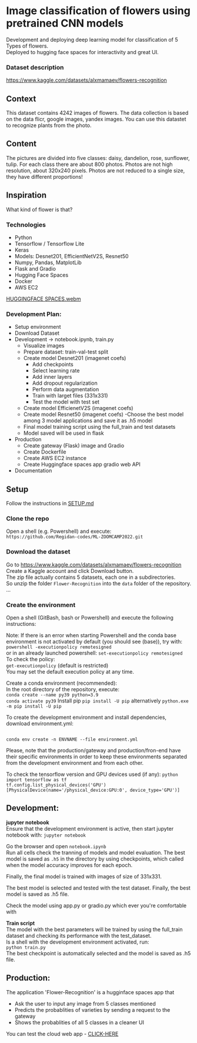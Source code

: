 # Image classification of flowers using pretrained CNN models
Development and deploying deep learning model for classification of 5 Types of flowers.  
Deployed to hugging face spaces for interactivity and great UI.   

### Dataset description
https://www.kaggle.com/datasets/alxmamaev/flowers-recognition

## Context
This dataset contains 4242 images of flowers.
The data collection is based on the data flicr, google images, yandex images.
You can use this datastet to recognize plants from the photo.

## Content
The pictures are divided into five classes: daisy, dandelion, rose, sunflower, tulip.
For each class there are about 800 photos. Photos are not high resolution, about 320x240 pixels. Photos are not reduced to a single size, they have different proportions!

## Inspiration

What kind of flower is that?

### Technologies
- Python
- Tensorflow / Tensorflow Lite  
- Keras  
- Models: Desnet201, EfficientNetV2S, Resnet50
- Numpy, Pandas, MatplotLib
- Flask and Gradio 
- Hugging Face Spaces
- Docker
- AWS EC2    

[HUGGINGFACE SPACES.webm](https://user-images.githubusercontent.com/21258579/209125240-41d719bb-99c7-4d2c-94ca-5ce0c5f6655a.webm)

### Development Plan: 
- Setup environment
- Download Dataset
- Development -> notebook.ipynb, train.py
  - Visualize images
  - Prepare dataset: train-val-test split
  - Create model Desnet201 (imagenet coefs)
	- Add checkpoints
	- Select learning rate
	- Add inner layers
	- Add dropout regularization
	- Perform data augmentation
	- Train with larget files (331x331)
	- Test the model with test set
   - Create model EfficienetV2S (imagenet coefs)	
   - Create model Resnet50 (imagenet coefs)
   -Choose the best model among 3 model applications and save it as .h5 model
  - Final model training script using the full_train and test datasets
  - Model saved will be used in flask
- Production
  - Create gateway (Flask) image and Gradio
  - Create Dockerfile
  - Create AWS EC2 instance
  - Create Huggingface spaces app gradio web API
- Documentation

## Setup

Follow the instructions in [SETUP.md](./SETUP.md)  

### Clone the repo
Open a shell (e.g. Powershell) and execute:  
`https://github.com/Regidan-codes/ML-ZOOMCAMP2022.git`

### Download the dataset
Go to https://www.kaggle.com/datasets/alxmamaev/flowers-recognition 
Create a Kaggle account and click Download button.  
The zip file actually contains 5 datasets, each one in a subdirectories.   
So unzip the folder `Flower-Recognition` into the `data` folder of the repository.
...

### Create the environment

Open a shell (GitBash, bash or Powershell) and execute the following instructions:

Note:
If there is an error when starting Powershell and the conda base environment is not activated by default (you should see (base)), try with:  
`powershell -executionpolicy remotesigned`  
or in an already launched powershell: `set-executionpolicy remotesigned`  
To check the policy:  
`get-executionpolicy` (default is restricted)  
You may set the default execution policy at any time.

Create a conda environment (recommended):  
In the root directory of the repository, execute:  
`conda create --name py39 python=3.9`  
`conda activate py39`
Install pip
`pip install -U pip` alternatively `python.exe -m pip install -U pip`  

To create the development environment and install dependencies, download environment.yml:    

```

conda env create -n ENVNAME --file environment.yml

```


Please, note that the production/gateway and production/fron-end have their specific environments in order to keep these environments separated from the development environment and from each other.  

To check the tensorflow version and GPU devices used (if any):
`python`  
`import tensorflow as tf`  
`tf.config.list_physical_devices('GPU')`  
`[PhysicalDevice(name='/physical_device:GPU:0', device_type='GPU')]`  

## Development:

**jupyter notebook**  
 Ensure that the development environment is active, then start jupyter notebook with:
`jupyter notebook`  

Go the browser and open `notebook.ipynb`   
Run all cells check the tranning of models and model evaluation.
The best model is saved as `.h5` in the directory by using checkpoints, which called when the model accuracy improves for each epoch.  
 
Finally, the final model is trained with images of size of 331x331.   

The best model is selected and tested with the test dataset.
Finally, the best model is saved as .h5 file.  
 
Check the model using app.py or gradio.py which ever you're comfortable with

**Train script**  
The model with the best parameters will be trained by using the full_train dataset and checking its performance with the test_dataset.  
Is a shell with the development environment activated, run:  
`python train.py`  
The best checkpoint is automatically selected and the model is saved as .h5 file.  

## Production:

The application 'Flower-Recognition' is a hugginface spaces app that
- Ask the user to input any image from 5 classes mentioned
- Predicts the probablities of varieties by sending a request to the gateway
- Shows the probablities of all 5 classes in a cleaner UI

You can test the cloud web app - [CLICK-HERE](https://huggingface.co/spaces/regidancodes/gradio-Flower-recognition-App)
